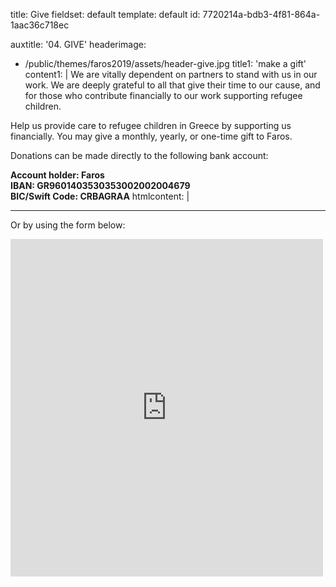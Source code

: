 title: Give
fieldset: default
template: default
id: 7720214a-bdb3-4f81-864a-1aac36c718ec

auxtitle: '04. GIVE'
headerimage:
  - /public/themes/faros2019/assets/header-give.jpg
title1: 'make a gift'
content1: |
  We are vitally dependent on partners to stand with us in our work. We are deeply grateful to all that give their time to our cause, and for those who contribute financially to our work supporting refugee children.
  
  Help us provide care to refugee children in Greece by supporting us financially. You may give a monthly, yearly, or one-time gift to Faros.
  
  Donations can be made directly to the following bank account:
  
  **Account holder: Faros<br>
  IBAN: GR9601403530353002002004679<br>
  BIC/Swift Code: CRBAGRAA**
htmlcontent: |
  <hr>
  <p>Or by using the form below:</p>
  <iframe allowpaymentrequest="" name="donorbox" scrolling="no" seamless="seamless" src="https://donorbox.org/embed/faros" style="max-width: 500px; min-width: 310px; max-height:none!important" width="100%" height="540px" frameborder="0">
  </iframe>